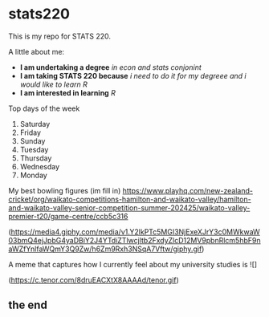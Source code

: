 # stats220

This is my repo for STATS 220. 

A little about me:

- **I am undertaking a degree** *in econ and stats conjonint*
- **I am taking STATS 220 because** *i need to do it for my degreee and i would like to learn R*
- **I am interested in learning** *R*

Top days of the week
1. Saturday
2. Friday
3. Sunday
4. Tuesday
5. Thursday
6. Wednesday
7. Monday


My best bowling figures (im fill in)
https://www.playhq.com/new-zealand-cricket/org/waikato-competitions-hamilton-and-waikato-valley/hamilton-and-waikato-valley-senior-competition-summer-202425/waikato-valley-premier-t20/game-centre/ccb5c316

(https://media4.giphy.com/media/v1.Y2lkPTc5MGI3NjExeXJrY3c0MWkwaW03bmQ4ejJpbG4yaDBiY2J4YTdiZTlwcjltb2FxdyZlcD12MV9pbnRlcm5hbF9naWZfYnlfaWQmY3Q9Zw/h6Zm9Rxh3NSqA7Vftw/giphy.gif)

A meme that captures how I currently feel about my university studies is ![]


(https://c.tenor.com/8druEACXtX8AAAAd/tenor.gif)
## the end

